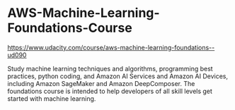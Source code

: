 # AWS-Machine-Learning-Foundations-Course
https://www.udacity.com/course/aws-machine-learning-foundations--ud090

Study machine learning techniques and algorithms, programming best practices, python coding, and Amazon AI Services and Amazon AI Devices, including Amazon SageMaker and Amazon DeepComposer. The foundations course is intended to help developers of all skill levels get started with machine learning.

